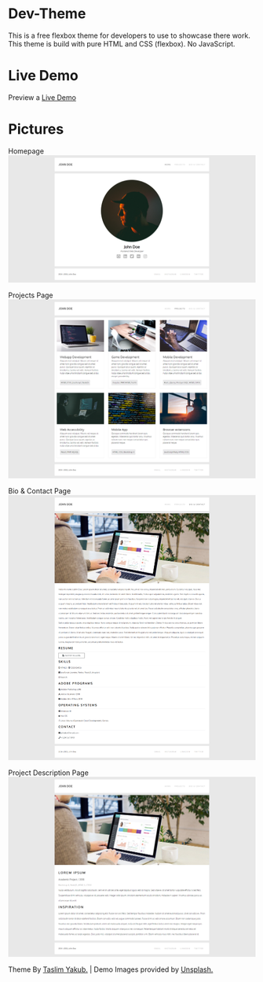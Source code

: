 # Dev-Theme
This is a free flexbox theme for developers to use to showcase there work. 
This theme is build with pure HTML and CSS (flexbox). No JavaScript.

# Live Demo
Preview a <a targer="_blank" href="https://taslim.me/projects/dev-theme/">Live Demo</a>

# Pictures
Homepage
![alt text](https://github.com/taslimy/dev-theme/blob/master/screenshots/homepage.png?raw=true)

Projects Page
![alt text](https://github.com/taslimy/dev-theme/blob/master/screenshots/projectspage.png?raw=true)

Bio & Contact Page
![alt text](https://github.com/taslimy/dev-theme/blob/master/screenshots/bioandcontact.png?raw=true)

Project Description Page
![alt text](https://github.com/taslimy/dev-theme/blob/master/screenshots/projectdescription.png?raw=true)

Theme By <a href="https://taslim.me/">Taslim Yakub.</a> | Demo Images provided by <a href="taslim.me">Unsplash.</a>
